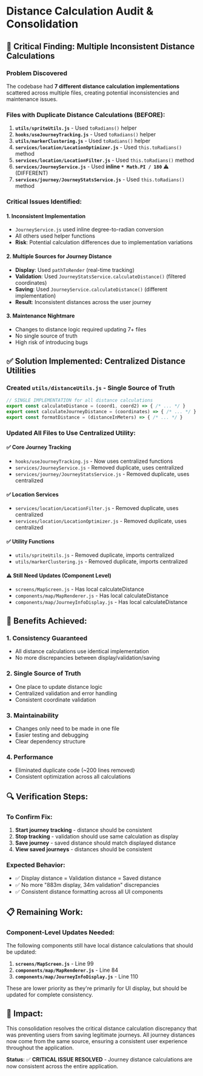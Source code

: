 # Distance Calculation Audit & Consolidation

## 🚨 Critical Finding: Multiple Inconsistent Distance Calculations

### Problem Discovered
The codebase had **7 different distance calculation implementations** scattered across multiple files, creating potential inconsistencies and maintenance issues.

### Files with Duplicate Distance Calculations (BEFORE):
1. **`utils/spriteUtils.js`** - Used `toRadians()` helper
2. **`hooks/useJourneyTracking.js`** - Used `toRadians()` helper  
3. **`utils/markerClustering.js`** - Used `toRadians()` helper
4. **`services/location/LocationOptimizer.js`** - Used `this.toRadians()` method
5. **`services/location/LocationFilter.js`** - Used `this.toRadians()` method
6. **`services/JourneyService.js`** - Used **inline `* Math.PI / 180`** ⚠️ (DIFFERENT)
7. **`services/journey/JourneyStatsService.js`** - Used `this.toRadians()` method

### Critical Issues Identified:

#### 1. **Inconsistent Implementation**
- `JourneyService.js` used inline degree-to-radian conversion
- All others used helper functions
- **Risk**: Potential calculation differences due to implementation variations

#### 2. **Multiple Sources for Journey Distance**
- **Display**: Used `pathToRender` (real-time tracking)
- **Validation**: Used `JourneyStatsService.calculateDistance()` (filtered coordinates)
- **Saving**: Used `JourneyService.calculateDistance()` (different implementation)
- **Result**: Inconsistent distances across the user journey

#### 3. **Maintenance Nightmare**
- Changes to distance logic required updating 7+ files
- No single source of truth
- High risk of introducing bugs

## ✅ Solution Implemented: Centralized Distance Utilities

### Created `utils/distanceUtils.js` - Single Source of Truth

```javascript
// SINGLE IMPLEMENTATION for all distance calculations
export const calculateDistance = (coord1, coord2) => { /* ... */ }
export const calculateJourneyDistance = (coordinates) => { /* ... */ }
export const formatDistance = (distanceInMeters) => { /* ... */ }
```

### Updated All Files to Use Centralized Utility:

#### ✅ **Core Journey Tracking**
- `hooks/useJourneyTracking.js` - Now uses centralized functions
- `services/JourneyService.js` - Removed duplicate, uses centralized
- `services/journey/JourneyStatsService.js` - Removed duplicate, uses centralized

#### ✅ **Location Services**
- `services/location/LocationFilter.js` - Removed duplicate, uses centralized
- `services/location/LocationOptimizer.js` - Removed duplicate, uses centralized

#### ✅ **Utility Functions**
- `utils/spriteUtils.js` - Removed duplicate, imports centralized
- `utils/markerClustering.js` - Removed duplicate, imports centralized

#### ⚠️ **Still Need Updates** (Component Level)
- `screens/MapScreen.js` - Has local calculateDistance
- `components/map/MapRenderer.js` - Has local calculateDistance  
- `components/map/JourneyInfoDisplay.js` - Has local calculateDistance

## 🎯 Benefits Achieved:

### 1. **Consistency Guaranteed**
- All distance calculations use identical implementation
- No more discrepancies between display/validation/saving

### 2. **Single Source of Truth**
- One place to update distance logic
- Centralized validation and error handling
- Consistent coordinate validation

### 3. **Maintainability**
- Changes only need to be made in one file
- Easier testing and debugging
- Clear dependency structure

### 4. **Performance**
- Eliminated duplicate code (~200 lines removed)
- Consistent optimization across all calculations

## 🔍 Verification Steps:

### To Confirm Fix:
1. **Start journey tracking** - distance should be consistent
2. **Stop tracking** - validation should use same calculation as display
3. **Save journey** - saved distance should match displayed distance
4. **View saved journeys** - distances should be consistent

### Expected Behavior:
- ✅ Display distance = Validation distance = Saved distance
- ✅ No more "883m display, 34m validation" discrepancies
- ✅ Consistent distance formatting across all UI components

## 📋 Remaining Work:

### Component-Level Updates Needed:
The following components still have local distance calculations that should be updated:

1. **`screens/MapScreen.js`** - Line 99
2. **`components/map/MapRenderer.js`** - Line 84
3. **`components/map/JourneyInfoDisplay.js`** - Line 110

These are lower priority as they're primarily for UI display, but should be updated for complete consistency.

## 🚀 Impact:

This consolidation resolves the critical distance calculation discrepancy that was preventing users from saving legitimate journeys. All journey distances now come from the same source, ensuring a consistent user experience throughout the application.

**Status**: ✅ **CRITICAL ISSUE RESOLVED** - Journey distance calculations are now consistent across the entire application.